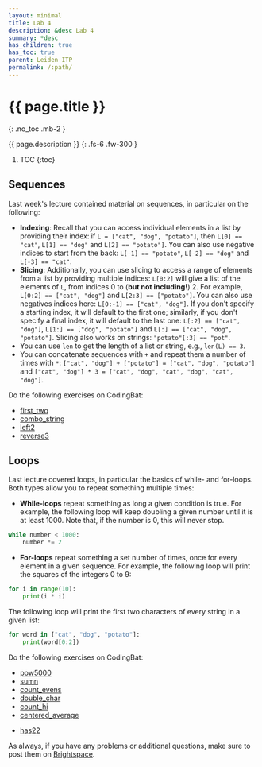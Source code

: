 ```yaml
---
layout: minimal
title: Lab 4
description: &desc Lab 4
summary: *desc
has_children: true
has_toc: true
parent: Leiden ITP
permalink: /:path/
---
```


# {{ page.title }}
{: .no_toc .mb-2 }

{{ page.description }}
{: .fs-6 .fw-300 }

1. TOC
{:toc}

## Sequences

Last week's lecture contained material on sequences, in particular on the following:

- **Indexing**: Recall that you can access individual elements in a list by providing their index: if `L = ["cat", "dog", "potato"]`, then `L[0] == "cat"`, `L[1] == "dog"` and `L[2] == "potato"]`. You can also use negative indices to start from the back: `L[-1] == "potato"`, `L[-2] == "dog"` and `L[-3] == "cat"`.
- **Slicing**: Additionally, you can use slicing to access a range of elements from a list by providing multiple indices: `L[0:2]` will give a list of the elements of `L`, from indices 0 to (**but not including!**) 2. For example, `L[0:2] == ["cat", "dog"]` and `L[2:3] == ["potato"]`.
You can also use negatives indices here: `L[0:-1] == ["cat", "dog"]`.
If you don't specify a starting index, it will default to the first one; similarly, if you don't specify a final index, it will default to the last one: `L[:2] == ["cat", "dog"]`, `L[1:] == ["dog", "potato"]` and `L[:] == ["cat", "dog", "potato"]`.
Slicing also works on strings: `"potato"[:3] == "pot"`.
- You can use `len` to get the length of a list or string, e.g., `len(L) == 3`.
- You can concatenate sequences with `+` and repeat them a number of times with `*`: `["cat", "dog"] + ["potato"] = ["cat", "dog", "potato"]` and `["cat", "dog"] * 3 = ["cat", "dog", "cat", "dog", "cat", "dog"]`.

Do the following exercises on CodingBat:
- [first_two](https://codingbat.com/prob/p184816)
- [combo_string](https://codingbat.com/prob/p194053)
- [left2](https://codingbat.com/prob/p160545)
- [reverse3](https://codingbat.com/prob/p192962)


## Loops

Last lecture covered loops, in particular the basics of while- and for-loops. Both types allow you to repeat something multiple times:
- **While-loops** repeat something as long a given condition is true. For example, the following loop will keep doubling a given number until it is at least 1000. Note that, if the number is 0, this will never stop.
```python
while number < 1000:
	number *= 2
```
- **For-loops** repeat something a set number of times, once for every element in a given sequence. For example, the following loop will print the squares of the integers 0 to 9:
```python
for i in range(10):
	print(i * i)
```
The following loop will print the first two characters of every string in a given list:
```python
for word in ["cat", "dog", "potato"]:
	print(word[0:2])
```

Do the following exercises on CodingBat:
- [pow5000](https://codingbat.com/prob/p273307)
- [sumn](https://codingbat.com/prob/p296329)
- [count_evens](https://codingbat.com/prob/p189616)
- [double_char](https://codingbat.com/prob/p170842)
- [count_hi](https://codingbat.com/prob/p167246)
- [centered_average](https://codingbat.com/prob/p126968)
<!-- - [sum67](https://codingbat.com/prob/p108886) -->
- [has22](https://codingbat.com/prob/p119308)



As always, if you have any problems or additional questions, make sure to post them on [Brightspace](https://brightspace.universiteitleiden.nl/d2l/le/240322/discussions/List).

